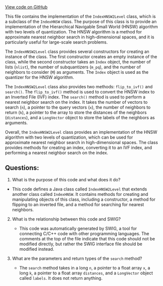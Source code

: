 [View code on GitHub](https://github.com/misbahsy/the-algorithm/ann/src/main/java/com/twitter/ann/faiss/swig/IndexHNSW2Level.java)

This file contains the implementation of the `IndexHNSW2Level` class, which is a subclass of the `IndexHNSW` class. The purpose of this class is to provide an implementation of the Hierarchical Navigable Small World (HNSW) algorithm with two levels of quantization. The HNSW algorithm is a method for approximate nearest neighbor search in high-dimensional spaces, and it is particularly useful for large-scale search problems.

The `IndexHNSW2Level` class provides several constructors for creating an instance of the class. The first constructor creates an empty instance of the class, while the second constructor takes an `Index` object, the number of lists (`nlist`), the number of subquantizers (`m_pq`), and the number of neighbors to consider (`M`) as arguments. The `Index` object is used as the quantizer for the HNSW algorithm.

The `IndexHNSW2Level` class also provides two methods: `flip_to_ivf()` and `search()`. The `flip_to_ivf()` method is used to convert the HNSW index to an Inverted File (IVF) index. The `search()` method is used to perform a nearest neighbor search on the index. It takes the number of vectors to search (`n`), a pointer to the query vectors (`x`), the number of neighbors to return (`k`), a pointer to the array to store the distances of the neighbors (`distances`), and a `LongVector` object to store the labels of the neighbors as arguments.

Overall, the `IndexHNSW2Level` class provides an implementation of the HNSW algorithm with two levels of quantization, which can be used for approximate nearest neighbor search in high-dimensional spaces. The class provides methods for creating an index, converting it to an IVF index, and performing a nearest neighbor search on the index.
## Questions: 
 1. What is the purpose of this code and what does it do?
   - This code defines a Java class called `IndexHNSW2Level` that extends another class called `IndexHNSW`. It contains methods for creating and manipulating objects of this class, including a constructor, a method for flipping to an inverted file, and a method for searching for nearest neighbors.
   
2. What is the relationship between this code and SWIG?
   - This code was automatically generated by SWIG, a tool for connecting C/C++ code with other programming languages. The comments at the top of the file indicate that this code should not be modified directly, but rather the SWIG interface file should be modified instead.
   
3. What are the parameters and return types of the `search` method?
   - The `search` method takes in a long `n`, a pointer to a float array `x`, a long `k`, a pointer to a float array `distances`, and a `LongVector` object called `labels`. It does not return anything.